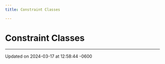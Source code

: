 ```yaml
---
title: Constraint Classes

---
```


# Constraint Classes








-------------------------------

Updated on 2024-03-17 at 12:58:44 -0600